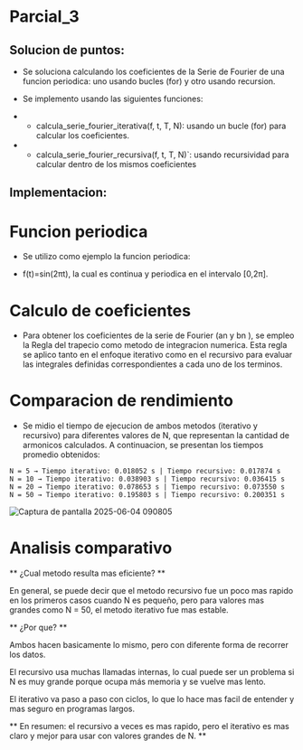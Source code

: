 # Parcial_3

## Solucion de puntos:

* Se soluciona calculando los coeficientes de la Serie de Fourier de una funcion periodica: uno usando bucles (for) y otro usando recursion.

* Se implemento usando las siguientes funciones:

* - calcula_serie_fourier_iterativa(f, t, T, N): usando un bucle (for) para calcular los coeficientes.
* - calcula_serie_fourier_recursiva(f, t, T, N)`: usando recursividad para calcular dentro de los mismos coeficientes

## Implementacion:

# Funcion periodica

* Se utilizo como ejemplo la funcion periodica: 

* f(t)=sin(2πt), la cual es continua y periodica en el intervalo [0,2π].

# Calculo de coeficientes

* Para obtener los coeficientes de la serie de Fourier (an y bn ), se empleo la Regla del trapecio como metodo de integracion numerica. Esta regla se aplico tanto en el enfoque iterativo como en el recursivo para evaluar las integrales definidas correspondientes a cada uno de los terminos.

# Comparacion de rendimiento

* Se midio el tiempo de ejecucion de ambos metodos (iterativo y recursivo) para diferentes valores de N, que representan la cantidad de armonicos calculados. A continuacion, se presentan los tiempos promedio obtenidos:

```
N = 5 → Tiempo iterativo: 0.018052 s | Tiempo recursivo: 0.017874 s
N = 10 → Tiempo iterativo: 0.038903 s | Tiempo recursivo: 0.036415 s
N = 20 → Tiempo iterativo: 0.078653 s | Tiempo recursivo: 0.073550 s
N = 50 → Tiempo iterativo: 0.195803 s | Tiempo recursivo: 0.200351 s
```
![Captura de pantalla 2025-06-04 090805](https://github.com/user-attachments/assets/3e69afab-1b86-46f0-afc2-3af9a729355a)
   
# Analisis comparativo

** ¿Cual metodo resulta mas eficiente? **

En general, se puede decir que el metodo recursivo fue un poco mas rapido en los primeros casos cuando N es pequeño, pero para valores mas grandes como N = 50, el metodo iterativo fue mas estable.

** ¿Por que? **

Ambos hacen basicamente lo mismo, pero con diferente forma de recorrer los datos.

El recursivo usa muchas llamadas internas, lo cual puede ser un problema si N es muy grande porque ocupa más memoria y se vuelve mas lento.

El iterativo va paso a paso con ciclos, lo que lo hace mas facil de entender y mas seguro en programas largos.

** En resumen: el recursivo a veces es mas rapido, pero el iterativo es mas claro y mejor para usar con valores grandes de N. **


